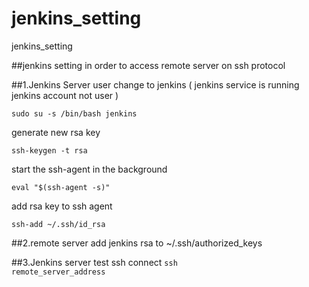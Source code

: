 # jenkins_setting
jenkins_setting

##jenkins setting in order to access remote server on ssh protocol

##1.Jenkins Server
user change to jenkins ( jenkins service is running jenkins account not user ) 

<code>sudo su -s /bin/bash jenkins</code>

generate new rsa key

<code>ssh-keygen -t rsa</code>

start the ssh-agent in the background

<code>eval "$(ssh-agent -s)"</code>

add rsa key to ssh agent

<code>ssh-add ~/.ssh/id_rsa</code>

##2.remote server
add jenkins rsa to ~/.ssh/authorized_keys

##3.Jenkins server
test ssh connect
<code>ssh remote_server_address</code>

